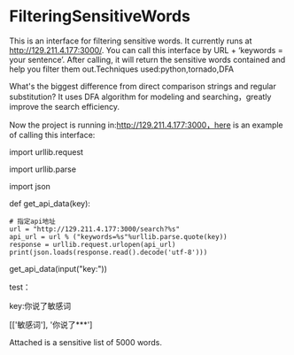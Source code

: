 # FilteringSensitiveWords
This is an interface for filtering sensitive words. It currently runs at http://129.211.4.177:3000/. You can call this interface by URL + ‘keywords = your sentence’. After calling, it will return the sensitive words contained and help you filter them out.Techniques used:python,tornado,DFA

What's the biggest difference from direct comparison strings and regular substitution?
It uses DFA algorithm for modeling and searching，greatly improve the search efficiency.

Now the project is running in:http://129.211.4.177:3000，here is an example of calling this interface:

import urllib.request

import urllib.parse

import json

def get_api_data(key):
    
    # 指定api地址   
    url = "http://129.211.4.177:3000/search?%s"
    api_url = url % ("keywords=%s"%urllib.parse.quote(key))
    response = urllib.request.urlopen(api_url)
    print(json.loads(response.read().decode('utf-8')))

    
get_api_data(input("key:"))

test：

key:你说了敏感词

[['敏感词'], '你说了***']

Attached is a sensitive list of 5000 words.